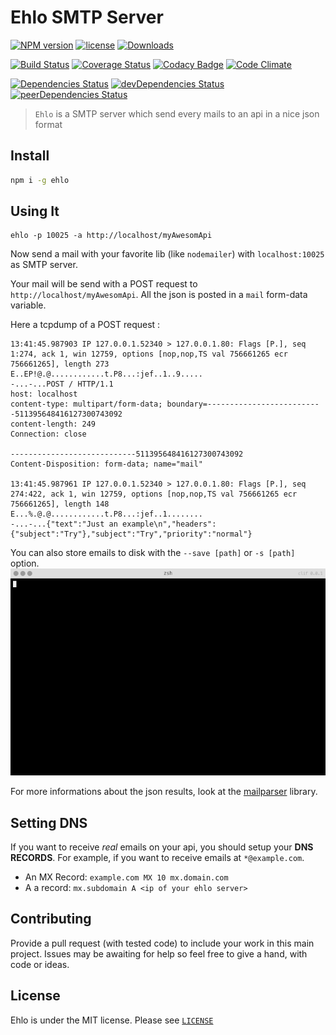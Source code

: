 # Ehlo SMTP Server

[![NPM version](https://img.shields.io/npm/v/ehlo.svg?style=flat-square)](https://npmjs.org/package/ehlo)
[![license](https://img.shields.io/npm/l/ehlo.svg?style=flat-square)](http://opensource.org/licenses/MIT)
[![Downloads](https://img.shields.io/npm/dm/ehlo.svg?style=flat-square)](https://npmjs.org/package/ehlo)

[![Build Status](https://img.shields.io/travis/ehlo-io/ehlo.svg?style=flat-square)](https://travis-ci.org/ehlo-io/ehlo)
[![Coverage Status](https://img.shields.io/coveralls/ehlo-io/ehlo.svg?style=flat-square)](https://coveralls.io/r/ehlo-io/ehlo?branch=master)
[![Codacy Badge](https://img.shields.io/codacy/ba83ed6ee04c4eb2b40131d68b12bcff.svg?style=flat-square)](https://www.codacy.com/public/ehlo-io/ehlo.git)
[![Code Climate](https://img.shields.io/codeclimate/github/ehlo-io/ehlo.svg?style=flat-square)](https://codeclimate.com/github/ehlo-io/ehlo)

[![Dependencies Status](https://img.shields.io/david/ehlo-io/ehlo.svg?style=flat-square)](https://david-dm.org/ehlo-io/ehlo) 
[![devDependencies Status](https://img.shields.io/david/dev/ehlo-io/ehlo.svg?style=flat-square)](https://david-dm.org/ehlo-io/ehlo#info=devDependencies)
[![peerDependencies Status](https://img.shields.io/david/peer/ehlo-io/ehlo.svg?style=flat-square)](https:/david-dm.org/ehlo-io/ehlo#info=peerDependencies)

> `Ehlo` is a SMTP server which send every mails to an api in a nice json format

## Install

```bash
npm i -g ehlo
```

## Using It
```
ehlo -p 10025 -a http://localhost/myAwesomApi
```

Now send a mail with your favorite lib (like `nodemailer`) with `localhost:10025` as SMTP server.

Your mail will be send with a POST request to `http://localhost/myAwesomApi`. All the json is posted in a `mail` form-data variable.

Here a tcpdump of a POST request :
```
13:41:45.987903 IP 127.0.0.1.52340 > 127.0.0.1.80: Flags [P.], seq 1:274, ack 1, win 12759, options [nop,nop,TS val 756661265 ecr 756661265], length 273
E..EP!@.@............t.P8...:jef..1..9.....
-...-...POST / HTTP/1.1
host: localhost
content-type: multipart/form-data; boundary=--------------------------511395648416127300743092
content-length: 249
Connection: close

----------------------------511395648416127300743092
Content-Disposition: form-data; name="mail"

13:41:45.987961 IP 127.0.0.1.52340 > 127.0.0.1.80: Flags [P.], seq 274:422, ack 1, win 12759, options [nop,nop,TS val 756661265 ecr 756661265], length 148
E...%.@.@............t.P8...:jef..1........
-...-...{"text":"Just an example\n","headers":{"subject":"Try"},"subject":"Try","priority":"normal"}
```

You can also store emails to disk with the `--save [path]` or `-s [path]` option.
![Demo](save.gif)

For more informations about the json results, look at the [mailparser](https://github.com/andris9/mailparser) library.

## Setting DNS
If you want to receive *real* emails on your api, you should setup your **DNS RECORDS**.
For example, if you want to receive emails at `*@example.com`.

- An MX Record: `example.com MX 10 mx.domain.com`
- A a record: `mx.subdomain A <ip of your ehlo server>`

## Contributing

Provide a pull request (with tested code) to include your work in this main project. Issues may be awaiting for help so feel free to give a hand, with code or ideas.

## License
Ehlo is under the MIT license. Please see 
[`LICENSE`](LICENSE)
